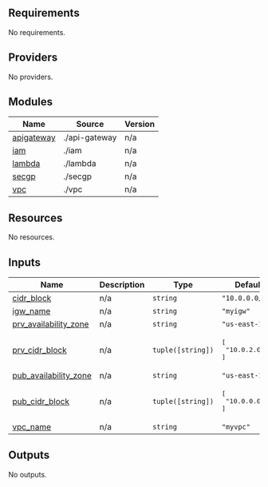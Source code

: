 <!-- BEGIN_TF_DOCS -->
## Requirements

No requirements.

## Providers

No providers.

## Modules

| Name | Source | Version |
|------|--------|---------|
| <a name="module_apigateway"></a> [apigateway](#module\_apigateway) | ./api-gateway | n/a |
| <a name="module_iam"></a> [iam](#module\_iam) | ./iam | n/a |
| <a name="module_lambda"></a> [lambda](#module\_lambda) | ./lambda | n/a |
| <a name="module_secgp"></a> [secgp](#module\_secgp) | ./secgp | n/a |
| <a name="module_vpc"></a> [vpc](#module\_vpc) | ./vpc | n/a |

## Resources

No resources.

## Inputs

| Name | Description | Type | Default | Required |
|------|-------------|------|---------|:--------:|
| <a name="input_cidr_block"></a> [cidr\_block](#input\_cidr\_block) | n/a | `string` | `"10.0.0.0/16"` | no |
| <a name="input_igw_name"></a> [igw\_name](#input\_igw\_name) | n/a | `string` | `"myigw"` | no |
| <a name="input_prv_availability_zone"></a> [prv\_availability\_zone](#input\_prv\_availability\_zone) | n/a | `string` | `"us-east-1c"` | no |
| <a name="input_prv_cidr_block"></a> [prv\_cidr\_block](#input\_prv\_cidr\_block) | n/a | `tuple([string])` | <pre>[<br/>  "10.0.2.0/24"<br/>]</pre> | no |
| <a name="input_pub_availability_zone"></a> [pub\_availability\_zone](#input\_pub\_availability\_zone) | n/a | `string` | `"us-east-1a"` | no |
| <a name="input_pub_cidr_block"></a> [pub\_cidr\_block](#input\_pub\_cidr\_block) | n/a | `tuple([string])` | <pre>[<br/>  "10.0.0.0/24"<br/>]</pre> | no |
| <a name="input_vpc_name"></a> [vpc\_name](#input\_vpc\_name) | n/a | `string` | `"myvpc"` | no |

## Outputs

No outputs.
<!-- END_TF_DOCS -->